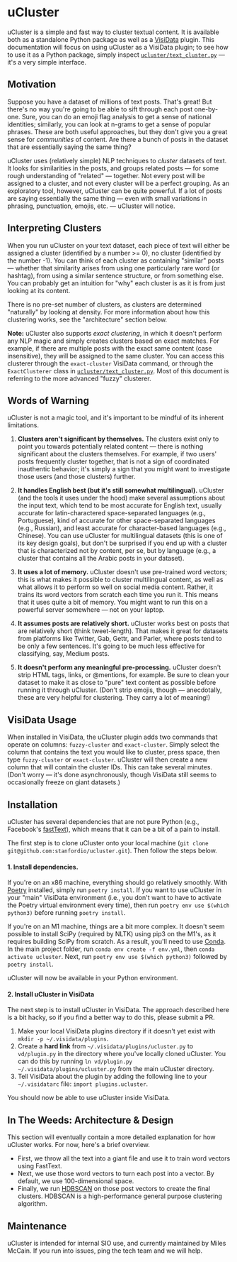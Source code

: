 # uCluster
uCluster is a simple and fast way to cluster textual content. It is available both as a standalone Python package as well as a [VisiData](https://visidata.org) plugin. This documentation will focus on using uCluster as a VisiData plugin; to see how to use it as a Python package, simply inspect [`ucluster/text_cluster.py`](ucluster/text_cluster.py) — it's a very simple interface.

## Motivation

Suppose you have a dataset of millions of text posts. That's great! But there's no way you're going to be able to sift through each post one-by-one. Sure, you can do an emoji flag analysis to get a sense of national identities; similarly, you can look at n-grams to get a sense of popular phrases. These are both useful approaches, but they don't give you a great sense for *communities* of content. Are there a bunch of posts in the dataset that are essentially saying the same thing?

uCluster uses (relatively simple) NLP techniques to *cluster* datasets of text. It looks for similarities in the posts, and groups related posts — for some rough understanding of "related" — together. Not every post will be assigned to a cluster, and not every cluster will be a perfect grouping. As an exploratory tool, however, uCluster can be quite powerful. If a lot of posts are saying essentially the same thing — even with small variations in phrasing, punctuation, emojis, etc. — uCluster will notice.

## Interpreting Clusters

When you run uCluster on your text dataset, each piece of text will either be assigned a cluster (identified by a number >= 0), no cluster (identified by the number -1). You can think of each cluster as containing "similar" posts — whether that similarity arises from using one particularly rare word (or hashtag), from using a similar sentence structure, or from something else. You can probably get an intuition for "why" each cluster is as it is from just looking at its content.

There is no pre-set number of clusters, as clusters are determined "naturally" by looking at density. For more information about how this clustering works, see the "architecture" section below.

**Note:** uCluster also supports _exact clustering_, in which it doesn't perform any NLP magic and simply creates clusters based on exact matches. For example, if there are multiple posts with the exact same content (case insensitive), they will be assigned to the same cluster. You can access this clusterer through the `exact-cluster` VisiData command, or through the `ExactClusterer` class in [`ucluster/text_cluster.py`](ucluster/text_cluster.py). Most of this document is referring to the more advanced "fuzzy" clusterer. 

## Words of Warning

uCluster is not a magic tool, and it's important to be mindful of its inherent limitations.

1. **Clusters aren't significant by themselves.** The clusters exist only to point you towards potentially related content — there is nothing significant about the clusters themselves. For example, if two users' posts frequently cluster together, that is not a sign of coordinated inauthentic behavior; it's simply a sign that you might want to investigate those users (and those clusters) further.

2. **It handles English best (but it's still somewhat multilingual).** uCluster (and the tools it uses under the hood) make several assumptions about the input text, which tend to be most accurate for English text, usually accurate for latin-charactered space-separated languages (e.g., Portuguese), kind of accurate for other space-separated languages (e.g., Russian), and least accurate for character-based languages (e.g., Chinese). You can use uCluster for multilingual datasets (this is one of its key design goals), but don't be surprised if you end up with a cluster that is characterized not by content, per se, but by language (e.g., a cluster that contains all the Arabic posts in your dataset).

3. **It uses a lot of memory.** uCluster doesn't use pre-trained word vectors; this is what makes it possible to cluster multilingual content, as well as what allows it to perform so well on social media content. Rather, it trains its word vectors from scratch each time you run it. This means that it uses quite a bit of memory. You might want to run this on a powerful server somewhere — not on your laptop.

4. **It assumes posts are relatively short.** uCluster works best on posts that are relatively short (think tweet-length). That makes it great for datasets from platforms like Twitter, Gab, Gettr, and Parler, where posts tend to be only a few sentences. It's going to be much less effective for classifying, say, Medium posts.

5. **It doesn't perform any meaningful pre-processing.** uCluster doesn't strip HTML tags, links, or @mentions, for example. Be sure to clean your dataset to make it as close to "pure" text content as possible before running it through uCluster. (Don't strip emojis, though — anecdotally, these are very helpful for clustering. They carry a lot of meaning!)

## VisiData Usage

When installed in VisiData, the uCluster plugin adds two commands that operate on columns: `fuzzy-cluster` and `exact-cluster`. Simply select the column that contains the text you would like to cluster, press space, then type `fuzzy-cluster` or `exact-cluster`. uCluster will then create a new column that will contain the cluster IDs. This can take several minutes. (Don't worry — it's done asynchronously, though VisiData still seems to occasionally freeze on giant datasets.)

## Installation

uCluster has several dependencies that are not pure Python (e.g., Facebook's [fastText](https://fasttext.cc/)), which means that it can be a bit of a pain to install.

The first step is to clone uCluster onto your local machine (`git clone git@github.com:stanfordio/ucluster.git`). Then follow the steps below.

#### 1. Install dependencies.

If you're on an x86 machine, everything should go relatively smoothly. With [Poetry](https://python-poetry.org/) installed, simply run `poetry install`. If you want to use uCluster in your "main" VisiData environment (i.e., you don't want to have to activate the Poetry virtual environment every time), then run `poetry env use $(which python3)` before running `poetry install`.

If you're on an M1 machine, things are a bit more complex. It doesn't seem possible to install SciPy (required by NLTK) using pip3 on the M1's, as it requires building SciPy from scratch. As a result, you'll need to use [Conda](https://conda.io). In the main project folder, run `conda env create -f env.yml`, then `conda activate ucluster`. Next, run `poetry env use $(which python3)` followed by `poetry install`.

uCluster will now be available in your Python environment.

#### 2. Install uCluster in VisiData

The next step is to install uCluster in VisiData. The approach described here is a bit hacky, so if you find a better way to do this, please submit a PR.

1. Make your local VisiData plugins directory if it doesn't yet exist with `mkdir -p ~/.visidata/plugins`.
2. Create a **hard link** from `~/.visidata/plugins/ucluster.py` to `vd/plugin.py` in the directory where you've locally cloned uCluster. You can do this by running `ln vd/plugin.py ~/.visidata/plugins/ucluster.py` from the main uCluster directory.
3. Tell VisiData about the plugin by adding the following line to your `~/.visidatarc` file: `import plugins.ucluster`.

You should now be able to use uCluster inside VisiData.

## In The Weeds: Architecture & Design

This section will eventually contain a more detailed explanation for how uCluster works. For now, here's a brief overview.

* First, we throw all the text into a giant file and use it to train word vectors using FastText.
* Next, we use those word vectors to turn each post into a vector. By default, we use 100-dimensional space.
* Finally, we run [HDBSCAN](https://hdbscan.readthedocs.io/) on those post vectors to create the final clusters. HDBSCAN is a high-performance general purpose clustering algorithm.

## Maintenance

uCluster is intended for internal SIO use, and currently maintained by Miles McCain. If you run into issues, ping the tech team and we will help.
